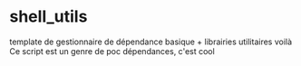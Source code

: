 # shell_utils
template de gestionnaire de dépendance basique + librairies utilitaires
voilà
Ce script est un genre de poc dépendances, c'est cool
